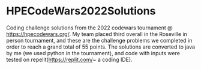# HPECodeWars2022Solutions
Coding challenge solutions from the 2022 codewars tournament @ https://hpecodewars.org/. My team placed third overall in the Roseville in person tournament, and these are the challenge problems we completed in order to reach a grand total of 55 points. The solutions are converted to java by me (we used python in the tournament), and code with inputs were tested on repelit(https://replit.com/~ a coding IDE).
